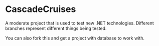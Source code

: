 # CascadeCruises
A moderate project that is used to test new .NET technologies. Different branches represent different things being tested.

You can also fork this and get a project with database to work with.

